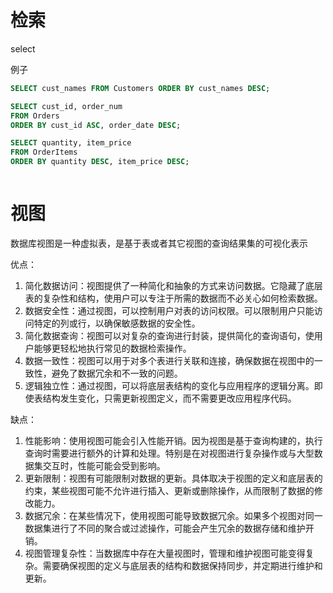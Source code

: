 # 检索

select



例子

```sql
SELECT cust_names FROM Customers ORDER BY cust_names DESC;

SELECT cust_id, order_num 
FROM Orders 
ORDER BY cust_id ASC, order_date DESC;

SELECT quantity, item_price
FROM OrderItems
ORDER BY quantity DESC, item_price DESC;



```



# 视图

数据库视图是一种虚拟表，是基于表或者其它视图的查询结果集的可视化表示

优点：

1. 简化数据访问：视图提供了一种简化和抽象的方式来访问数据。它隐藏了底层表的复杂性和结构，使用户可以专注于所需的数据而不必关心如何检索数据。
2. 数据安全性：通过视图，可以控制用户对表的访问权限。可以限制用户只能访问特定的列或行，以确保敏感数据的安全性。
3. 简化数据查询：视图可以对复杂的查询进行封装，提供简化的查询语句，使用户能够更轻松地执行常见的数据检索操作。
4. 数据一致性：视图可以用于对多个表进行关联和连接，确保数据在视图中的一致性，避免了数据冗余和不一致的问题。
5. 逻辑独立性：通过视图，可以将底层表结构的变化与应用程序的逻辑分离。即使表结构发生变化，只需更新视图定义，而不需要更改应用程序代码。

缺点：

1. 性能影响：使用视图可能会引入性能开销。因为视图是基于查询构建的，执行查询时需要进行额外的计算和处理。特别是在对视图进行复杂操作或与大型数据集交互时，性能可能会受到影响。
2. 更新限制：视图有可能限制对数据的更新。具体取决于视图的定义和底层表的约束，某些视图可能不允许进行插入、更新或删除操作，从而限制了数据的修改能力。
3. 数据冗余：在某些情况下，使用视图可能导致数据冗余。如果多个视图对同一数据集进行了不同的聚合或过滤操作，可能会产生冗余的数据存储和维护开销。
4. 视图管理复杂性：当数据库中存在大量视图时，管理和维护视图可能变得复杂。需要确保视图的定义与底层表的结构和数据保持同步，并定期进行维护和更新。